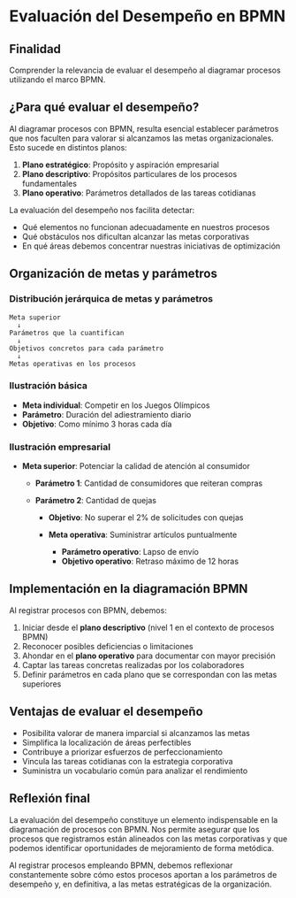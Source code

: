 
# Evaluación del Desempeño en BPMN

## Finalidad
Comprender la relevancia de evaluar el desempeño al diagramar procesos utilizando el marco BPMN.

## ¿Para qué evaluar el desempeño?

Al diagramar procesos con BPMN, resulta esencial establecer parámetros que nos faculten para valorar si alcanzamos las metas organizacionales. Esto sucede en distintos planos:

1. **Plano estratégico**: Propósito y aspiración empresarial
2. **Plano descriptivo**: Propósitos particulares de los procesos fundamentales
3. **Plano operativo**: Parámetros detallados de las tareas cotidianas

La evaluación del desempeño nos facilita detectar:
- Qué elementos no funcionan adecuadamente en nuestros procesos
- Qué obstáculos nos dificultan alcanzar las metas corporativas
- En qué áreas debemos concentrar nuestras iniciativas de optimización

## Organización de metas y parámetros

### Distribución jerárquica de metas y parámetros

```
Meta superior
  ↓
Parámetros que la cuantifican
  ↓
Objetivos concretos para cada parámetro
  ↓
Metas operativas en los procesos
```

### Ilustración básica

- **Meta individual**: Competir en los Juegos Olímpicos
- **Parámetro**: Duración del adiestramiento diario
- **Objetivo**: Como mínimo 3 horas cada día

### Ilustración empresarial

- **Meta superior**: Potenciar la calidad de atención al consumidor
  
  - **Parámetro 1**: Cantidad de consumidores que reiteran compras
  
  - **Parámetro 2**: Cantidad de quejas
    - **Objetivo**: No superar el 2% de solicitudes con quejas
    
    - **Meta operativa**: Suministrar artículos puntualmente
      - **Parámetro operativo**: Lapso de envío
      - **Objetivo operativo**: Retraso máximo de 12 horas

## Implementación en la diagramación BPMN

Al registrar procesos con BPMN, debemos:

1. Iniciar desde el **plano descriptivo** (nivel 1 en el contexto de procesos BPMN)
2. Reconocer posibles deficiencias o limitaciones
3. Ahondar en el **plano operativo** para documentar con mayor precisión
4. Captar las tareas concretas realizadas por los colaboradores
5. Definir parámetros en cada plano que se correspondan con las metas superiores

## Ventajas de evaluar el desempeño

- Posibilita valorar de manera imparcial si alcanzamos las metas
- Simplifica la localización de áreas perfectibles
- Contribuye a priorizar esfuerzos de perfeccionamiento
- Vincula las tareas cotidianas con la estrategia corporativa
- Suministra un vocabulario común para analizar el rendimiento

## Reflexión final

La evaluación del desempeño constituye un elemento indispensable en la diagramación de procesos con BPMN. Nos permite asegurar que los procesos que registramos están alineados con las metas corporativas y que podemos identificar oportunidades de mejoramiento de forma metódica.

Al registrar procesos empleando BPMN, debemos reflexionar constantemente sobre cómo estos procesos aportan a los parámetros de desempeño y, en definitiva, a las metas estratégicas de la organización.
